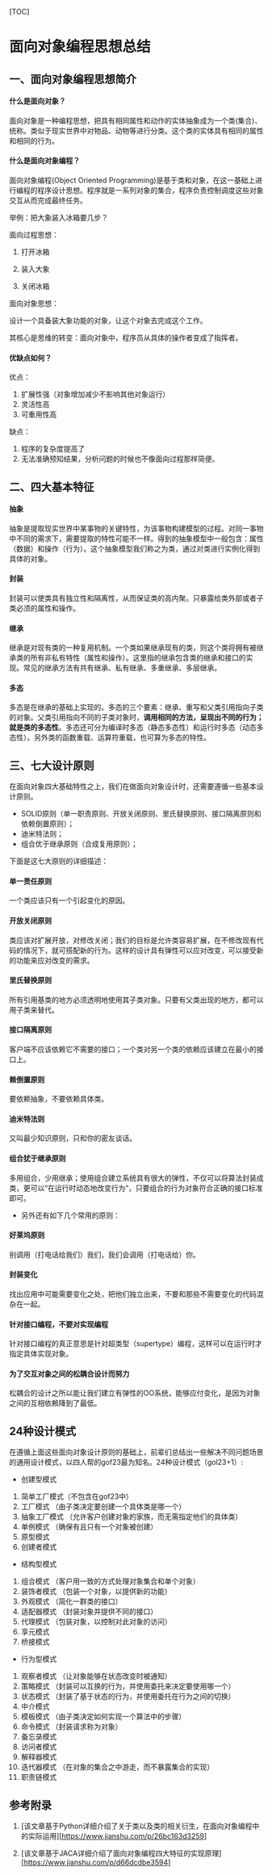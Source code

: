 [TOC]



# 面向对象编程思想总结

## 一、面向对象编程思想简介

#### 什么是面向对象？

面向对象是一种编程思想，把具有相同属性和动作的实体抽象成为一个类(集合)、统称。类似于现实世界中对物品、动物等进行分类。这个类的实体具有相同的属性和相同的行为。

#### 什么是面向对象编程？

面向对象编程(Object Oriented Programming)是基于类和对象，在这一基础上进行编程的程序设计思想。程序就是一系列对象的集合，程序负责控制调度这些对象交互从而完成最终任务。

举例：把大象装入冰箱要几步？

面向过程思想：

1. 打开冰箱

2. 装入大象

3. 关闭冰箱

面向对象思想：

设计一个具备装大象功能的对象，让这个对象去完成这个工作。



其核心是思维的转变：面向对象中，程序员从具体的操作者变成了指挥者。

#### 优缺点如何？

优点：

1. 扩展性强（对象增加减少不影响其他对象运行）
2. 灵活性高
3. 可重用性高

缺点：

1. 程序的复杂度提高了
2. 无法准确预知结果，分析问题的时候也不像面向过程那样简便。



## 二、四大基本特征

#### 抽象

抽象是提取现实世界中某事物的关键特性，为该事物构建模型的过程。对同一事物中不同的需求下，需要提取的特性可能不一样。得到的抽象模型中一般包含：属性（数据）和操作（行为）。这个抽象模型我们称之为类，通过对类进行实例化得到具体的对象。



#### 封装

封装可以使类具有独立性和隔离性，从而保证类的高内聚。只暴露给类外部或者子类必须的属性和操作。



#### 继承

继承是对现有类的一种复用机制。一个类如果继承现有的类，则这个类将拥有被继承类的所有非私有特性（属性和操作）。这里指的继承包含类的继承和接口的实现。常见的继承方法有共有继承、私有继承、多重继承、多层继承。



#### 多态

多态是在继承的基础上实现的。多态的三个要素：继承、重写和父类引用指向子类的对象。父类引用指向不同的子类对象时，**调用相同的方法，呈现出不同的行为；就是类的多态性**。多态还可分为编译时多态（静态多态性）和运行时多态（动态多态性）。另外类的函数重载、运算符重载，也可算为多态的特性。



## 三、七大设计原则

在面向对象四大基础特性之上，我们在做面向对象设计时，还需要遵循一些基本设计原则。

- SOLID原则（单一职责原则、开放关闭原则、里氏替换原则、接口隔离原则和依赖倒置原则）；
- 迪米特法则；
- 组合优于继承原则（合成复用原则）；

下面是这七大原则的详细描述：

#### 单一责任原则

一个类应该只有一个引起变化的原因。

#### 开放关闭原则

类应该对扩展开放，对修改关闭；我们的目标是允许类容易扩展，在不修改现有代码的情况下，就可搭配新的行为。这样的设计具有弹性可以应对改变，可以接受新的功能来应对改变的需求。

#### 里氏替换原则

所有引用基类的地方必须透明地使用其子类对象。只要有父类出现的地方，都可以用子类来替代。

#### 接口隔离原则

客户端不应该依赖它不需要的接口；一个类对另一个类的依赖应该建立在最小的接口上。

#### 赖倒置原则

要依赖抽象，不要依赖具体类。

#### 迪米特法则

又叫最少知识原则，只和你的密友谈话。

#### 组合犹于继承原则

多用组合，少用继承；使用组合建立系统具有很大的弹性，不仅可以将算法封装成类，更可以“在运行时动态地改变行为”，只要组合的行为对象符合正确的接口标准即可。



* 另外还有如下几个常用的原则：

#### 好莱坞原则

别调用（打电话给我们）我们，我们会调用（打电话给）你。

#### 封装变化

找出应用中可能需要变化之处，把他们独立出来，不要和那些不需要变化的代码混杂在一起。

#### 针对接口编程，不要对实现编程

针对接口编程的真正意思是针对超类型（supertype）编程，这样可以在运行时才指定具体实现对象。

#### 为了交互对象之间的松耦合设计而努力

松耦合的设计之所以能让我们建立有弹性的OO系统，能够应付变化，是因为对象之间的互相依赖降到了最低。



## 24种设计模式

在遵循上面这些面向对象设计原则的基础上，前辈们总结出一些解决不同问题场景的通用设计模式，以四人帮的gof23最为知名。24种设计模式（gol23+1）:

* 创建型模式

1. 简单工厂模式（不包含在gof23中）
2. 工厂模式   （由子类决定要创建一个具体类是哪一个）
3. 抽象工厂模式    （允许客户创建对象的家族，而无需指定他们的具体类）
4. 单例模式    （确保有且只有一个对象被创建）
5. 原型模式
6. 创建者模式

* 结构型模式

1. 组合模式   （客户用一致的方式处理对象集合和单个对象）
2. 装饰者模式  （包装一个对象，以提供新的功能）
3. 外观模式   （简化一群类的接口）
4. 适配器模式  （封装对象并提供不同的接口）
5. 代理模式   （包装对象，以控制对此对象的访问）
6. 享元模式
7. 桥接模式

* 行为型模式

1. 观察者模式   （让对象能够在状态改变时被通知）
2. 策略模式   （封装可以互换的行为，并使用委托来决定要使用哪一个）
3. 状态模式   （封装了基于状态的行为，并使用委托在行为之间的切换）
4. 中介模式
5. 模板模式     （由子类决定如何实现一个算法中的步骤）
6. 命令模式     （封装请求称为对象）
7. 备忘录模式
8. 访问者模式
9. 解释器模式
10. 迭代器模式  （在对象的集合之中游走，而不暴露集合的实现）
11. 职责链模式

















## 参考附录

1. [该文章基于Python详细介绍了关于类以及类的相关衍生，在面向对象编程中的实际运用][https://www.jianshu.com/p/26bc163d3259]

2. [该文章基于JACA详细介绍了面向对象编程四大特征的实现原理][https://www.jianshu.com/p/d66dcdbe3594]

